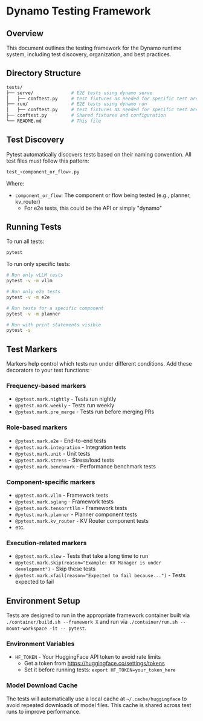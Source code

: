 # Dynamo Testing Framework

## Overview

This document outlines the testing framework for the Dynamo runtime system, including test discovery, organization, and best practices.

## Directory Structure

```bash
tests/
├── serve/              # E2E tests using dynamo serve
│   ├── conftest.py     # test fixtures as needed for specific test area
├── run/                # E2E tests using dynamo run
│   ├── conftest.py     # test fixtures as needed for specific test area
├── conftest.py         # Shared fixtures and configuration
└── README.md           # This file
```

## Test Discovery

Pytest automatically discovers tests based on their naming convention. All test files must follow this pattern:

```bash
test_<component_or_flow>.py
```

Where:
- `component_or_flow`: The component or flow being tested (e.g., planner, kv_router)
  - For e2e tests, this could be the API or simply "dynamo"

## Running Tests

To run all tests:
```bash
pytest
```

To run only specific tests:
```bash
# Run only vLLM tests
pytest -v -m vllm

# Run only e2e tests
pytest -v -m e2e

# Run tests for a specific component
pytest -v -m planner

# Run with print statements visible
pytest -s
```

## Test Markers

Markers help control which tests run under different conditions. Add these decorators to your test functions:

### Frequency-based markers
- `@pytest.mark.nightly` - Tests run nightly
- `@pytest.mark.weekly` - Tests run weekly
- `@pytest.mark.pre_merge` - Tests run before merging PRs

### Role-based markers
- `@pytest.mark.e2e` - End-to-end tests
- `@pytest.mark.integration` - Integration tests
- `@pytest.mark.unit` - Unit tests
- `@pytest.mark.stress` - Stress/load tests
- `@pytest.mark.benchmark` - Performance benchmark tests

### Component-specific markers
- `@pytest.mark.vllm` - Framework tests
- `@pytest.mark.sglang` - Framework tests
- `@pytest.mark.tensorrtllm` - Framework tests
- `@pytest.mark.planner` - Planner component tests
- `@pytest.mark.kv_router` - KV Router component tests
- etc.

### Execution-related markers
- `@pytest.mark.slow` - Tests that take a long time to run
- `@pytest.mark.skip(reason="Example: KV Manager is under development")` - Skip these tests
- `@pytest.mark.xfail(reason="Expected to fail because...")` - Tests expected to fail

## Environment Setup

Tests are designed to run in the appropriate framework container built
via ```./container/build.sh --framework X``` and run via
```./container/run.sh --mount-workspace -it -- pytest```.


### Environment Variables
- `HF_TOKEN` - Your HuggingFace API token to avoid rate limits
  - Get a token from https://huggingface.co/settings/tokens
  - Set it before running tests: `export HF_TOKEN=your_token_here`

### Model Download Cache

The tests will automatically use a local cache at `~/.cache/huggingface` to avoid
repeated downloads of model files. This cache is shared across test runs to improve performance.


